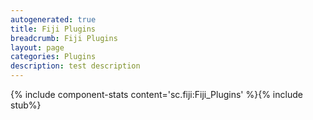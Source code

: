 ```yaml
---
autogenerated: true
title: Fiji Plugins
breadcrumb: Fiji Plugins
layout: page
categories: Plugins
description: test description
---
```


{% include component-stats content='sc.fiji:Fiji\_Plugins' %}{% include stub%}



